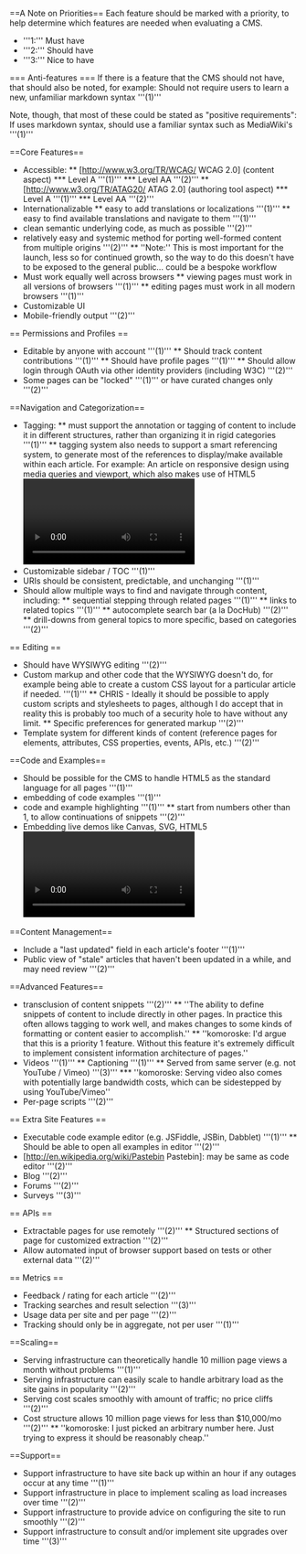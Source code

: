 ==A Note on Priorities==
Each feature should be marked with a priority, to help determine which features are needed when evaluating a CMS.
* '''1:''' Must have
* '''2:''' Should have
* '''3:''' Nice to have

=== Anti-features ===
If there is a feature that the CMS should not have, that should also be noted, for example:
 Should not require users to learn a new, unfamiliar markdown syntax '''(1)'''

Note, though, that most of these could be stated as "positive requirements":
 If uses markdown syntax, should use a familiar syntax such as MediaWiki's '''(1)'''

==Core Features==
* Accessible: 
** [http://www.w3.org/TR/WCAG/ WCAG 2.0] (content aspect)
*** Level A '''(1)'''
*** Level AA '''(2)'''
** [http://www.w3.org/TR/ATAG20/ ATAG 2.0] (authoring tool aspect)
*** Level A '''(1)'''
*** Level AA '''(2)'''
* Internationalizable
** easy to add translations or localizations '''(1)'''
** easy to find available translations and navigate to them '''(1)'''
* clean semantic underlying code, as much as possible '''(2)'''
* relatively easy and systemic method for porting well-formed content from multiple origins '''(2)'''
** ''Note:'' This is most important for the launch, less so for continued growth, so the way to do this doesn't have to be exposed to the general public... could be a bespoke workflow
* Must work equally well across browsers
** viewing pages must work in all versions of browsers '''(1)'''
** editing pages must work in all modern browsers '''(1)'''
* Customizable UI
* Mobile-friendly output '''(2)'''

== Permissions and Profiles ==
* Editable by anyone with account '''(1)'''
** Should track content contributions '''(1)'''
** Should have profile pages '''(1)'''
** Should allow login through OAuth via other identity providers (including W3C) '''(2)'''
* Some pages can be "locked" '''(1)''' or have curated changes only '''(2)'''

==Navigation and Categorization==
* Tagging:
** must support the annotation or tagging of content to include it in different structures, rather than organizing it in rigid categories '''(1)'''
** tagging system also needs to support a smart referencing system, to generate most of the references to display/make available within each article. For example: An article on responsive design using media queries and viewport, which also makes use of HTML5 <video> and CSS transitions, should have links to those article automatically generated. '''(2)'''
* Customizable sidebar / TOC '''(1)'''
* URIs should be consistent, predictable, and unchanging '''(1)'''
* Should allow multiple ways to find and navigate through content, including:
** sequential stepping through related pages '''(1)'''
** links to related topics '''(1)'''
** autocomplete search bar (a la DocHub) '''(2)'''
** drill-downs from general topics to more specific, based on categories '''(2)'''

== Editing ==
* Should have WYSIWYG editing '''(2)'''
* Custom markup and other code that the WYSIWYG doesn't do, for example being able to create a custom CSS layout for a particular article if needed. '''(1)'''
** CHRIS - Ideally it should be possible to apply custom scripts and stylesheets to pages, although I do accept that in reality this is probably too much of a security hole to have without any limit.
** Specific preferences for generated markup '''(2)'''
* Template system for different kinds of content (reference pages for elements, attributes, CSS properties, events, APIs, etc.) '''(2)'''

==Code and Examples==
* Should be possible for the CMS to handle HTML5 as the standard language for all pages '''(1)'''
* embedding of code examples '''(1)'''
* code and example highlighting '''(1)'''
** start from numbers other than 1, to allow continuations of snippets '''(2)'''
* Embedding live demos like Canvas, SVG, HTML5 <video>, etc? '''(1)'''

==Content Management==
* Include a "last updated" field in each article's footer '''(1)''' 
* Public view of "stale" articles that haven't been updated in a while, and may need review '''(2)'''

==Advanced Features==
* transclusion of content snippets '''(2)'''
** ''The ability to define snippets of content to include directly in other pages. In practice this often allows tagging to work well, and makes changes to some kinds of formatting or content easier to accomplish.''
** ''komoroske: I'd argue that this is a priority 1 feature. Without this feature it's extremely difficult to implement consistent information architecture of pages.''
* Videos '''(1)'''
** Captioning '''(1)'''
** Served from same server (e.g. not YouTube / Vimeo) '''(3)'''
*** ''komoroske: Serving video also comes with potentially large bandwidth costs, which can be sidestepped by using YouTube/Vimeo''
* Per-page scripts '''(2)'''

== Extra Site Features ==
* Executable code example editor (e.g. JSFiddle, JSBin, Dabblet) '''(1)'''
** Should be able to open all examples in editor '''(2)'''
* [http://en.wikipedia.org/wiki/Pastebin Pastebin]: may be same as code editor '''(2)''' 
* Blog '''(2)'''
* Forums '''(2)'''
* Surveys '''(3)'''

== APIs ==
* Extractable pages for use remotely '''(2)'''
** Structured sections of page for customized extraction '''(2)''' 
* Allow automated input of browser support based on tests or other external data '''(2)'''

== Metrics ==
* Feedback / rating for each article '''(2)'''
* Tracking searches and result selection '''(3)'''
* Usage data per site and per page '''(2)'''
* Tracking should only be in aggregate, not per user '''(1)'''

==Scaling==
* Serving infrastructure can theoretically handle 10 million page views a month without problems '''(1)'''
* Serving infrastructure can easily scale to handle arbitrary load as the site gains in popularity '''(2)'''
* Serving cost scales smoothly with amount of traffic; no price cliffs '''(2)'''
* Cost structure allows 10 million page views for less than $10,000/mo '''(2)'''
** ''komoroske: I just picked an arbitrary number here. Just trying to express it should be reasonably cheap.''

==Support==
* Support infrastructure to have site back up within an hour if any outages occur at any time '''(1)'''
* Support infrastructure in place to implement scaling as load increases over time '''(2)'''
* Support infrastructure to provide advice on configuring the site to run smoothly '''(2)'''
* Support infrastructure to consult and/or implement site upgrades over time '''(3)'''